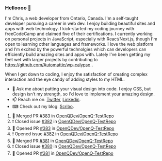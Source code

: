 ### Helloooo 👋

I'm Chris, a web developer from Ontario, Canada. I'm a self-taught developer pursuing a career in web dev. I enjoy building beautiful sites and apps with web technology.
I kick-started my coding journey with freeCodeCamp and claimed five of their certifications.  I currently working on personal projects in JavaScript, especially with React/Next.js, though I'm open to learning other languages and frameworks. I love the web platform and I'm excited by the powerful technolgies which can developers can efficiently build amazing sites and apps with. Lately I've been getting my feet wet with larger projects by contributing to https://github.com/Automattic/wp-calypso .

When I get down to coding, I enjoy the satisfaction of creating complex interaction and the eye candy of adding styles to my HTML. 

- 💬 Ask me about putting your visual design into code. I enjoy CSS, but design isn't my strength, so I'd love to implement your amazing design.
- 📫 Reach me on: [Twitter](https://twitter.com/Christo28120856), [Linkedin](https://www.linkedin.com/in/christopher-stevers-07b9a5204/).
- ⌨ Check out my blog: [Scribo](https://christopherstevers.cf).
<!--
**Christopher-Stevers/Christopher-Stevers** is a ✨ _special_ ✨ repository because its `README.md` (this file) appears on your GitHub profile.

Here are some ideas to get you started:

- 🔭 I’m currently working on ...
- 🌱 I’m currently learning ...
- 👯 I’m looking to collaborate on ...
- 🤔 I’m looking for help with ...
- 😄 Pronouns: ...
- ⚡ Fun fact: ...
-->

<!--START_SECTION:activity-->
1. 🎉 Merged PR [#383](https://github.com/OpenQDev/OpenQ-TestRepo/pull/383) in [OpenQDev/OpenQ-TestRepo](https://github.com/OpenQDev/OpenQ-TestRepo)
2. ❗️ Closed issue [#382](https://github.com/OpenQDev/OpenQ-TestRepo/issues/382) in [OpenQDev/OpenQ-TestRepo](https://github.com/OpenQDev/OpenQ-TestRepo)
3. 💪 Opened PR [#383](https://github.com/OpenQDev/OpenQ-TestRepo/pull/383) in [OpenQDev/OpenQ-TestRepo](https://github.com/OpenQDev/OpenQ-TestRepo)
4. ❗️ Opened issue [#382](https://github.com/OpenQDev/OpenQ-TestRepo/issues/382) in [OpenQDev/OpenQ-TestRepo](https://github.com/OpenQDev/OpenQ-TestRepo)
5. 🎉 Merged PR [#381](https://github.com/OpenQDev/OpenQ-TestRepo/pull/381) in [OpenQDev/OpenQ-TestRepo](https://github.com/OpenQDev/OpenQ-TestRepo)
6. ❗️ Closed issue [#380](https://github.com/OpenQDev/OpenQ-TestRepo/issues/380) in [OpenQDev/OpenQ-TestRepo](https://github.com/OpenQDev/OpenQ-TestRepo)
7. 💪 Opened PR [#381](https://github.com/OpenQDev/OpenQ-TestRepo/pull/381) in [OpenQDev/OpenQ-TestRepo](https://github.com/OpenQDev/OpenQ-TestRepo)
<!--END_SECTION:activity-->
